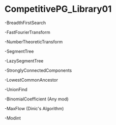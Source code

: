 # CompetitivePG_Library01
-BreadthFirstSearch

-FastFourierTransform

-NumberTheoreticTransform

-SegmentTree 

-LazySegmentTree

-StronglyConnectedComponents

-LowestCommonAncestor

-UnionFind

-BinomialCoefficient (Any mod)

-MaxFlow (Dinic's Algorithm)

-Modint
